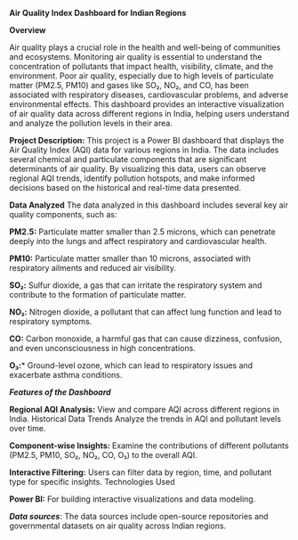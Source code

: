 ****Air Quality Index Dashboard for Indian Regions****

****Overview****

Air quality plays a crucial role in the health and well-being of communities and ecosystems. Monitoring air quality is essential to understand the concentration of pollutants that impact health, visibility, climate, and the environment. Poor air quality, especially due to high levels of particulate matter (PM2.5, PM10) and gases like SO₂, NO₂, and CO, has been associated with respiratory diseases, cardiovascular problems, and adverse environmental effects. This dashboard provides an interactive visualization of air quality data across different regions in India, helping users understand and analyze the pollution levels in their area.


****Project Description:****
This project is a Power BI dashboard that displays the Air Quality Index (AQI) data for various regions in India. The data includes several chemical and particulate components that are significant determinants of air quality. By visualizing this data, users can observe regional AQI trends, identify pollution hotspots, and make informed decisions based on the historical and real-time data presented.


****Data Analyzed****
The data analyzed in this dashboard includes several key air quality components, such as:

****PM2.5:****
Particulate matter smaller than 2.5 microns, which can penetrate deeply into the lungs and affect respiratory and cardiovascular health.

****PM10:**** 
Particulate matter smaller than 10 microns, associated with respiratory ailments and reduced air visibility.

****SO₂:****
Sulfur dioxide, a gas that can irritate the respiratory system and contribute to the formation of particulate matter.

****NO₂:****
Nitrogen dioxide, a pollutant that can affect lung function and lead to respiratory symptoms.

****CO:**** 
Carbon monoxide, a harmful gas that can cause dizziness, confusion, and even unconsciousness in high concentrations.

**O₃:***
Ground-level ozone, which can lead to respiratory issues and exacerbate asthma conditions.

***Features of the Dashboard***

****Regional AQI Analysis:****
View and compare AQI across different regions in India.
Historical Data Trends
Analyze the trends in AQI and pollutant levels over time.

****Component-wise Insights:****
Examine the contributions of different pollutants (PM2.5, PM10, SO₂, NO₂, CO, O₃) to the overall AQI.

****Interactive Filtering:****
Users can filter data by region, time, and pollutant type for specific insights.
Technologies Used

****Power BI:****
For building interactive visualizations and data modeling.

***Data sources***: The data sources include open-source repositories and governmental datasets on air quality across Indian regions.
